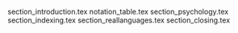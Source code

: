 section_introduction.tex
notation_table.tex
section_psychology.tex
section_indexing.tex
section_reallanguages.tex
section_closing.tex

